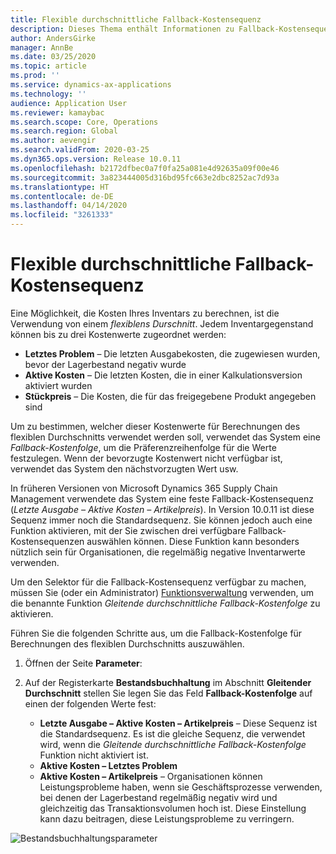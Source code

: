 ```yaml
---
title: Flexible durchschnittliche Fallback-Kostensequenz
description: Dieses Thema enthält Informationen zu Fallback-Kostensequenzen für Berechnungen des flexiblen Durchschnitts in Microsoft Dynamics 365 Supply Chain Management.
author: AndersGirke
manager: AnnBe
ms.date: 03/25/2020
ms.topic: article
ms.prod: ''
ms.service: dynamics-ax-applications
ms.technology: ''
audience: Application User
ms.reviewer: kamaybac
ms.search.scope: Core, Operations
ms.search.region: Global
ms.author: aevengir
ms.search.validFrom: 2020-03-25
ms.dyn365.ops.version: Release 10.0.11
ms.openlocfilehash: b2172dfbec0a7f0fa25a081e4d92635a09f00e46
ms.sourcegitcommit: 3a823444005d316bd95fc663e2dbc8252ac7d93a
ms.translationtype: HT
ms.contentlocale: de-DE
ms.lasthandoff: 04/14/2020
ms.locfileid: "3261333"
---
```

# <a name="moving-average-fallback-cost-sequence"></a>Flexible durchschnittliche Fallback-Kostensequenz

Eine Möglichkeit, die Kosten Ihres Inventars zu berechnen, ist die Verwendung von einem _flexiblens Durschnitt_. Jedem Inventargegenstand können bis zu drei Kostenwerte zugeordnet werden:

- **Letztes Problem** – Die letzten Ausgabekosten, die zugewiesen wurden, bevor der Lagerbestand negativ wurde
- **Aktive Kosten** – Die letzten Kosten, die in einer Kalkulationsversion aktiviert wurden
- **Stückpreis** – Die Kosten, die für das freigegebene Produkt angegeben sind

Um zu bestimmen, welcher dieser Kostenwerte für Berechnungen des flexiblen Durchschnitts verwendet werden soll, verwendet das System eine _Fallback-Kostenfolge_, um die Präferenzreihenfolge für die Werte festzulegen. Wenn der bevorzugte Kostenwert nicht verfügbar ist, verwendet das System den nächstvorzugten Wert usw.

In früheren Versionen von Microsoft Dynamics 365 Supply Chain Management verwendete das System eine feste Fallback-Kostensequenz (_Letzte Ausgabe – Aktive Kosten – Artikelpreis_). In Version 10.0.11 ist diese Sequenz immer noch die Standardsequenz. Sie können jedoch auch eine Funktion aktivieren, mit der Sie zwischen drei verfügbare Fallback-Kostensequenzen auswählen können. Diese Funktion kann besonders nützlich sein für Organisationen, die regelmäßig negative Inventarwerte verwenden.

Um den Selektor für die Fallback-Kostensequenz verfügbar zu machen, müssen Sie (oder ein Administrator) [Funktionsverwaltung](../../fin-ops-core/fin-ops/get-started/feature-management/feature-management-overview.md) verwenden, um die benannte Funktion _Gleitende durchschnittliche Fallback-Kostenfolge_ zu aktivieren.

Führen Sie die folgenden Schritte aus, um die Fallback-Kostenfolge für Berechnungen des flexiblen Durchschnitts auszuwählen.

1. Öffnen der Seite **Parameter**:
2. Auf der Registerkarte **Bestandsbuchhaltung** im Abschnitt **Gleitender Durchschnitt** stellen Sie legen Sie das Feld **Fallback-Kostenfolge** auf einen der folgenden Werte fest:

    - **Letzte Ausgabe – Aktive Kosten – Artikelpreis** – Diese Sequenz ist die Standardsequenz. Es ist die gleiche Sequenz, die verwendet wird, wenn die _Gleitende durchschnittliche Fallback-Kostenfolge_ Funktion nicht aktiviert ist.
    - **Aktive Kosten – Letztes Problem**
    - **Aktive Kosten – Artikelpreis** – Organisationen können Leistungsprobleme haben, wenn sie Geschäftsprozesse verwenden, bei denen der Lagerbestand regelmäßig negativ wird und gleichzeitig das Transaktionsvolumen hoch ist. Diese Einstellung kann dazu beitragen, diese Leistungsprobleme zu verringern.

![Bestandsbuchhaltungsparameter](media/inventory-accounting-parameters.png "Bestandsbuchhaltungsparameter")
